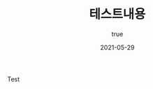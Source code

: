 ﻿---
title: "테스트내용"
excerpt: "TEst22"
permalink: stock-news/A210529044028
published: true
author:
  name             : "Joon"
  avatar           : "/assets/image/JoonProfile.png"
  bio              : "#Developers #CSharp #VBA"
  location         : "Seoul, Korea"
  email            :
  links:
    - label: "GitHub"
      url: "https://github.com/JoonYoungJJ/JoonYoungJJ.github.io"
      
categories:
- stock-news
tags:
  - Tg
      
toc: true
toc_sticky: true
 
date: 2021-05-29
last_modified_at: 2021-05-29
---
Test

